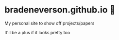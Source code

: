# bradeneverson.github.io 🦾
My personal site to show off projects/papers

It'll be a plus if it looks pretty too
